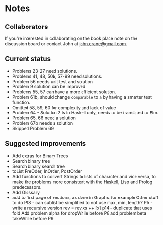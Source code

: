 # Notes 

## Collaborators
If you're interested in collaborating on the book place note on the discussion board or contact John at john.crane@gmail.com.

## Current status
* Problems 23-27 need solutions. 
* Problems 41, 48, 50b, 57-99 need solutions. 
* Problem 56 needs unit test and solution
* Problem 9 solution can be improved 
* Problems 55, 57 can have a more efficient solution.
* Problem 61b, should change ```comparable``` to ```a``` by having a smarter test function.
* Omitted 58, 59, 60 for complexity and lack of value
* Problem 64 - Solution 2 is in Haskell only, needs to be translated to Elm. 
* Problem 65, 66 need a solution
* Problem 67b needs a solution
* Skipped Problem 69

## Suggested improvements
* Add extras for Binary Trees
 * Search binary tree
 * Search binary search tree
 * toList PreOder, InOrder, PostOrder  
* Add functions to convert Strings to lists of character and vice versa, to make the problems more consistent with the Haskell, Lisp and Prolog predecessors.
* Add Glossary
* add to first page of sections, as done in Graphs, for example
Other stuff to do
P18 - can sublist be simplified to not use max, min, length?
P5 - write a recursive version
 rev = rev xs ++ [x]
p14 - duplicate that uses fold
Add problem alpha for dropWhile before P8
add problem beta takeWhile before P9
